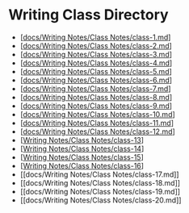 # Writing Class Directory
- [[docs/Writing Notes/Class Notes/class-1.md]]
- [[docs/Writing Notes/Class Notes/class-2.md]]
- [[docs/Writing Notes/Class Notes/class-3.md]]
- [[docs/Writing Notes/Class Notes/class-4.md]]
- [[docs/Writing Notes/Class Notes/class-5.md]]
- [[docs/Writing Notes/Class Notes/class-6.md]]
- [[docs/Writing Notes/Class Notes/class-7.md]]
- [[docs/Writing Notes/Class Notes/class-8.md]]
- [[docs/Writing Notes/Class Notes/class-9.md]]
- [[docs/Writing Notes/Class Notes/class-10.md]]
- [[docs/Writing Notes/Class Notes/class-11.md]]
- [[docs/Writing Notes/Class Notes/class-12.md]]
- [[Writing Notes/Class Notes/class-13]]
- [[Writing Notes/Class Notes/class-14]]
- [[Writing Notes/Class Notes/class-15]]
- [[Writing Notes/Class Notes/class-16]]
- [[docs/Writing Notes/Class Notes/class-17.md]]
- [[docs/Writing Notes/Class Notes/class-18.md]]
- [[docs/Writing Notes/Class Notes/class-19.md]]
- [[docs/Writing Notes/Class Notes/class-20.md]]




[//begin]: # "Autogenerated link references for markdown compatibility"
[docs/Writing Notes/Class Notes/class-1.md]: class-1.md "Lesson 1"
[docs/Writing Notes/Class Notes/class-2.md]: class-2.md "Lesson 2"
[docs/Writing Notes/Class Notes/class-3.md]: class-3.md "Lesson 3"
[docs/Writing Notes/Class Notes/class-4.md]: class-4.md "Lesson 4"
[docs/Writing Notes/Class Notes/class-5.md]: class-5.md "Lesson 5"
[docs/Writing Notes/Class Notes/class-6.md]: class-6.md "Lesson 6"
[docs/Writing Notes/Class Notes/class-7.md]: class-7.md "Lesson 7"
[docs/Writing Notes/Class Notes/class-8.md]: class-8.md "Lesson 8"
[docs/Writing Notes/Class Notes/class-9.md]: class-9.md "Lesson 9"
[docs/Writing Notes/Class Notes/class-10.md]: class-10.md "Lesson 10"
[docs/Writing Notes/Class Notes/class-11.md]: class-11.md "Lesson 13"
[docs/Writing Notes/Class Notes/class-12.md]: class-12.md "Lesson 12"
[Writing Notes/Class Notes/class-13]: class-13.md "Lesson 13"
[Writing Notes/Class Notes/class-14]: class-14.md "Lesson 14"
[Writing Notes/Class Notes/class-15]: class-15.md "Lesson 15"
[Writing Notes/Class Notes/class-16]: class-16.md "Lesson 16"
[//end]: # "Autogenerated link references"
